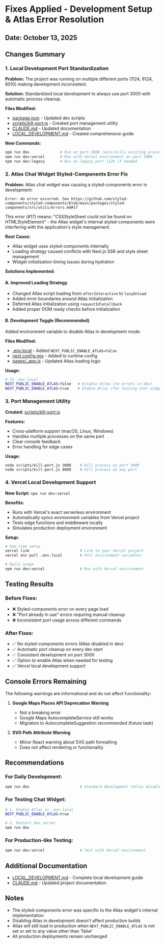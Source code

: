 # Fixes Applied - Development Setup & Atlas Error Resolution

## Date: October 13, 2025

## Changes Summary

### 1. Local Development Port Standardization

**Problem:** The project was running on multiple different ports (1124, 8124, 8010) making development inconsistent.

**Solution:** Standardized local development to always use port 3000 with automatic process cleanup.

**Files Modified:**

- [package.json](package.json) - Updated dev scripts
- [scripts/kill-port.js](scripts/kill-port.js) - Created port management utility
- [CLAUDE.md](CLAUDE.md) - Updated documentation
- [LOCAL_DEVELOPMENT.md](LOCAL_DEVELOPMENT.md) - Created comprehensive guide

**New Commands:**

```bash
npm run dev              # Run on port 3000 (auto-kills existing process)
npm run dev:vercel       # Run with Vercel environment on port 3000
npm run dev:legacy       # Run on legacy port 1124 if needed
```

### 2. Atlas Chat Widget Styled-Components Error Fix

**Problem:** Atlas chat widget was causing a styled-components error in development:

```
Error: An error occurred. See https://github.com/styled-components/styled-components/blob/main/packages/styled-components/src/utils/errors.md#17
```

This error (#17) means: "CSSStyleSheet could not be found on HTMLStyleElement" - the Atlas widget's internal styled-components were interfering with the application's style management.

**Root Cause:**

- Atlas widget uses styled-components internally
- Loading strategy caused conflicts with Next.js SSR and style sheet management
- Widget initialization timing issues during hydration

**Solutions Implemented:**

#### A. Improved Loading Strategy

- Changed Atlas script loading from `afterInteractive` to `lazyOnload`
- Added error boundaries around Atlas initialization
- Deferred Atlas initialization using `requestIdleCallback`
- Added proper DOM ready checks before initialization

#### B. Development Toggle (Recommended)

Added environment variable to disable Atlas in development mode:

**Files Modified:**

- [.env.local](.env.local) - Added `NEXT_PUBLIC_ENABLE_ATLAS=false`
- [next.config.mjs](next.config.mjs) - Added to runtime config
- [pages/\_app.js](pages/_app.js) - Updated Atlas loading logic

**Usage:**

```bash
# In .env.local
NEXT_PUBLIC_ENABLE_ATLAS=false   # Disable Atlas (no errors in dev)
NEXT_PUBLIC_ENABLE_ATLAS=true    # Enable Atlas (for testing chat widget)
```

### 3. Port Management Utility

**Created:** [scripts/kill-port.js](scripts/kill-port.js)

**Features:**

- Cross-platform support (macOS, Linux, Windows)
- Handles multiple processes on the same port
- Clear console feedback
- Error handling for edge cases

**Usage:**

```bash
node scripts/kill-port.js 3000    # Kill process on port 3000
node scripts/kill-port.js 8080    # Kill process on any port
```

### 4. Vercel Local Development Support

**New Script:** `npm run dev:vercel`

**Benefits:**

- Runs with Vercel's exact serverless environment
- Automatically syncs environment variables from Vercel project
- Tests edge functions and middleware locally
- Simulates production deployment environment

**Setup:**

```bash
# One-time setup
vercel link                       # Link to your Vercel project
vercel env pull .env.local        # Pull environment variables

# Daily usage
npm run dev:vercel                # Run with Vercel environment
```

## Testing Results

### Before Fixes:

- ❌ Styled-components error on every page load
- ❌ "Port already in use" errors requiring manual cleanup
- ❌ Inconsistent port usage across different commands

### After Fixes:

- ✅ No styled-components errors (Atlas disabled in dev)
- ✅ Automatic port cleanup on every dev start
- ✅ Consistent development on port 3000
- ✅ Option to enable Atlas when needed for testing
- ✅ Vercel local development support

## Console Errors Remaining

The following warnings are informational and do not affect functionality:

1. **Google Maps Places API Deprecation Warning**
   - Not a breaking error
   - Google Maps AutocompleteService still works
   - Migration to AutocompleteSuggestion recommended (future task)

2. **SVG Path Attribute Warning**
   - Minor React warning about SVG path formatting
   - Does not affect rendering or functionality

## Recommendations

### For Daily Development:

```bash
npm run dev                       # Standard development (Atlas disabled)
```

### For Testing Chat Widget:

```bash
# 1. Enable Atlas in .env.local
NEXT_PUBLIC_ENABLE_ATLAS=true

# 2. Restart dev server
npm run dev
```

### For Production-like Testing:

```bash
npm run dev:vercel                # Test with Vercel environment
```

## Additional Documentation

- [LOCAL_DEVELOPMENT.md](./LOCAL_DEVELOPMENT.md) - Complete local development guide
- [CLAUDE.md](./CLAUDE.md) - Updated project documentation

## Notes

- The styled-components error was specific to the Atlas widget's internal implementation
- Disabling Atlas in development doesn't affect production builds
- Atlas will still load in production when `NEXT_PUBLIC_ENABLE_ATLAS` is not set or set to any value other than 'false'
- All production deployments remain unchanged
